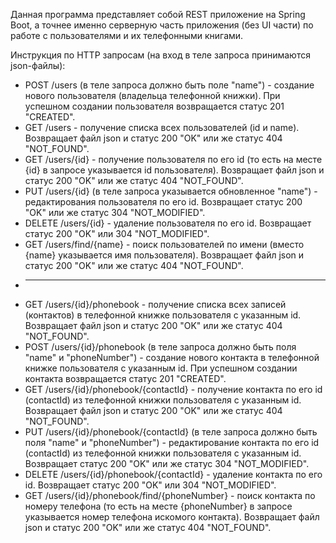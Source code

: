 Данная программа представляет собой REST приложение на Spring Boot, а точнее именно серверную часть приложения (без UI части) по работе с пользователями и их телефонными книгами.

Инструкция по HTTP запросам (на вход в теле запроса принимаются json-файлы):

* POST /users (в теле запроса должно быть поле "name") - создание нового пользователя (владельца телефонной книжки). При успешном создании пользователя возвращается статус 201 "CREATED".
* GET /users - получение списка всех пользователей (id и name). Возвращает файл json и статус 200 "OK" или же статус 404 "NOT_FOUND".
* GET /users/{id} - получение пользователя по его id (то есть на месте {id} в запросе указывается id пользователя). Возвращает файл json и статус 200 "OK" или же статус 404 "NOT_FOUND".
* PUT /users/{id} (в теле запроса указывается обновленное "name") - редактирования пользователя по его id. Возвращает статус 200 "OK" или же статус 304 "NOT_MODIFIED".
* DELETE /users/{id} - удаление пользователя по его id. Возвращает статус 200 "OK" или 304 "NOT_MODIFIED".
* GET /users/find/{name} - поиск пользователей по имени (вместо {name} указывается имя пользователя). Возвращает файл json и статус 200 "OK" или же статус 404 "NOT_FOUND".
* ---
* GET /users/{id}/phonebook - получение списка всех записей (контактов) в телефонной книжке пользователя с указанным id. Возвращает файл json и статус 200 "OK" или же статус 404 "NOT_FOUND".
* POST /users/{id}/phonebook (в теле запроса должно быть поля "name" и "phoneNumber") - создание нового контакта в телефонной книжке пользователя с указанным id. При успешном создании контакта возвращается статус 201 "CREATED".
* GET /users/{id}/phonebook/{contactId} - получение контакта по его id (contactId) из телефонной книжки пользователя с указанным id. Возвращает файл json и статус 200 "OK" или же статус 404 "NOT_FOUND".
* PUT /users/{id}/phonebook/{contactId} (в теле запроса должно быть поля "name" и "phoneNumber") - редактирование контакта по его id (contactId) из телефонной книжки пользователя с указанным id. Возвращает статус 200 "OK" или же статус 304 "NOT_MODIFIED".
* DELETE /users/{id}/phonebook/{contactId} - удаление контакта по его id. Возвращает статус 200 "OK" или 304 "NOT_MODIFIED".
* GET /users/{id}/phonebook/find/{phoneNumber} - поиск контакта по номеру телефона (то есть на месте {phoneNumber} в запросе указывается номер телефона искомого контакта). Возвращает файл json и статус 200 "OK" или же статус 404 "NOT_FOUND".


